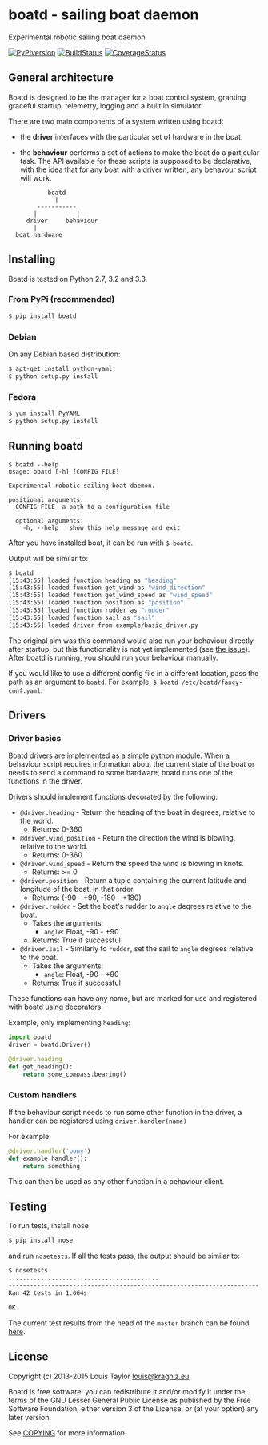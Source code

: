 boatd - sailing boat daemon 
===========================

Experimental robotic sailing boat daemon.

[![PyPIversion](https://badge.fury.io/py/boatd.svg)](http://badge.fury.io/py/boatd)
[![BuildStatus](https://travis-ci.org/boatd/boatd.png?branch=master)](https://travis-ci.org/boatd/boatd)
[![CoverageStatus](https://coveralls.io/repos/boatd/boatd/badge.png?branch=master&style=flat)](https://coveralls.io/r/boatd/boatd?branch=master)

General architecture
-----------

Boatd is designed to be the manager for a boat control system, granting
graceful startup, telemetry, logging and a built in simulator.

There are two main components of a system written using boatd:

  - the __driver__ interfaces with the particular set of hardware in the boat.

  - the __behaviour__ performs a set of actions to make the boat do a
    particular task. The API available for these scripts is supposed to be
    declarative, with the idea that for any boat with a driver written, any
    behavour script will work.

```
           boatd
             |
        -----------
       |           |
     driver     behaviour
       |
  boat hardware
```

Installing
----------

Boatd is tested on Python 2.7, 3.2 and 3.3.

### From PyPi (recommended)

```bash
$ pip install boatd
```

### Debian

On any Debian based distribution:

```bash
$ apt-get install python-yaml
$ python setup.py install
```

### Fedora

```bash
$ yum install PyYAML
$ python setup.py install
```

Running boatd
-------------

```
$ boatd --help
usage: boatd [-h] [CONFIG FILE]

Experimental robotic sailing boat daemon.

positional arguments:
  CONFIG FILE  a path to a configuration file

  optional arguments:
    -h, --help   show this help message and exit
```

After you have installed boat, it can be run with `$ boatd`.

Output will be similar to:

```bash
$ boatd
[15:43:55] loaded function heading as "heading"
[15:43:55] loaded function get_wind as "wind_direction"
[15:43:55] loaded function get_wind_speed as "wind_speed"
[15:43:55] loaded function position as "position"
[15:43:55] loaded function rudder as "rudder"
[15:43:55] loaded function sail as "sail"
[15:43:55] loaded driver from example/basic_driver.py
```

The original aim was this command would also run your behaviour directly after
startup, but this functionality is not yet implemented (see [the
issue](https://github.com/boatd/boatd/issues/1)). After boatd is running, you
should run your behaviour manually.

If you would like to use a different config file in a different location, pass
the path as an argument to `boatd`. For example, `$ boatd /etc/boatd/fancy-conf.yaml`.

Drivers
-------

### Driver basics

Boatd drivers are implemented as a simple python module. When a behaviour
script requires information about the current state of the boat or needs to
send a command to some hardware, boatd runs one of the functions in the driver.

Drivers should implement functions decorated by the following:

  - `@driver.heading` - Return the heading of the boat in degrees, relative to the
    world.
    - Returns: 0-360
  - `@driver.wind_position` - Return the direction the wind is blowing, relative to the world.
    - Returns: 0-360
  - `@driver.wind_speed` - Return the speed the wind is blowing in knots.
    - Returns: >= 0
  - `@driver.position` - Return a tuple containing the current latitude and longitude
    of the boat, in that order.
    - Returns: (-90 - +90, -180 - +180)
  - `@driver.rudder` - Set the boat's rudder to `angle`  degrees relative to the
    boat.
    - Takes the arguments:
      - `angle`: Float, -90 - +90
    - Returns: True if successful
  - `@driver.sail` - Similarly to `rudder`, set the sail to `angle` degrees
    relative to the boat.
    - Takes the arguments:
      - `angle`: Float, -90 - +90
    - Returns: True if successful

These functions can have any name, but are marked for use and registered with
boatd using decorators.

Example, only implementing `heading`:

```python
import boatd
driver = boatd.Driver()

@driver.heading
def get_heading():
    return some_compass.bearing()
```

### Custom handlers

If the behaviour script needs to run some other function in the driver, a
handler can be registered using `driver.handler(name)`

For example:

```python
@driver.handler('pony')
def example_handler():
    return something
```

This can then be used as any other function in a behaviour client.

Testing
-------

To run tests, install nose

```bash
$ pip install nose
```

and run `nosetests`. If all the tests pass, the output should be similar to:

```bash
$ nosetests
..........................................
----------------------------------------------------------------------
Ran 42 tests in 1.064s

OK
```

The current test results from the head of the `master` branch can be found
[here](https://travis-ci.org/boatd/boatd).

License
-------

Copyright (c) 2013-2015 Louis Taylor <louis@kragniz.eu>

Boatd is free software: you can redistribute it and/or modify it under the
terms of the GNU Lesser General Public License as published by the Free
Software Foundation, either version 3 of the License, or (at your option) any
later version.

See [COPYING](COPYING) for more information.
